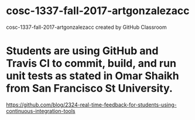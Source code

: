 # cosc-1337-fall-2017-artgonzalezacc
cosc-1337-fall-2017-artgonzalezacc created by GitHub Classroom

# Students are using GitHub and Travis CI to commit, build, and run unit tests as stated in Omar Shaikh from San Francisco St University.
https://github.com/blog/2324-real-time-feedback-for-students-using-continuous-integration-tools

